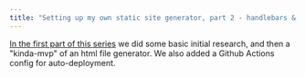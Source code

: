 ```yaml
---
title: "Setting up my own static site generator, part 2 - handlebars & SASS"
---
```

[In the first part of this series][part 1] we did some basic initial research, and then a "kinda-mvp" of an html file generator. We also added a Github Actions config for auto-deployment.

[part 1]:https://sneakycrow.dev/2022/11/26/setting-up-my-own-static-site-generator.html